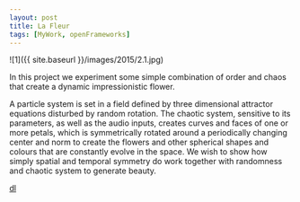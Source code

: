 ```yaml
---
layout: post
title: La Fleur
tags: [MyWork, openFrameworks]
---
```


![1]({{ site.baseurl }}/images/2015/2.1.jpg)

In this project we experiment some simple combination of order and chaos that create a dynamic impressionistic flower.

<!--more-->

A particle system is set in a field defined by three dimensional attractor equations disturbed by random rotation. The chaotic system, sensitive to its parameters, as well as the audio inputs, creates curves and faces of one or more petals, which is symmetrically rotated around a periodically changing center and norm to create the flowers and other spherical shapes and colours that are constantly evolve in the space. We wish to show how simply spatial and temporal symmetry do work together with randomness and chaotic system to generate beauty.

[dl]()
